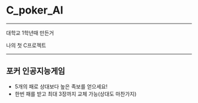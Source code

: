 # C_poker_AI

----

대학교 1학년때 만든거

나의 첫 C프로젝트

---

## 포커 인공지능게임

- 5개의 패로 상대보다 높은 족보를 얻으세요!
- 한번 패를 받고 최대 3장까지 교체 가능(상대도 마찬가지)
